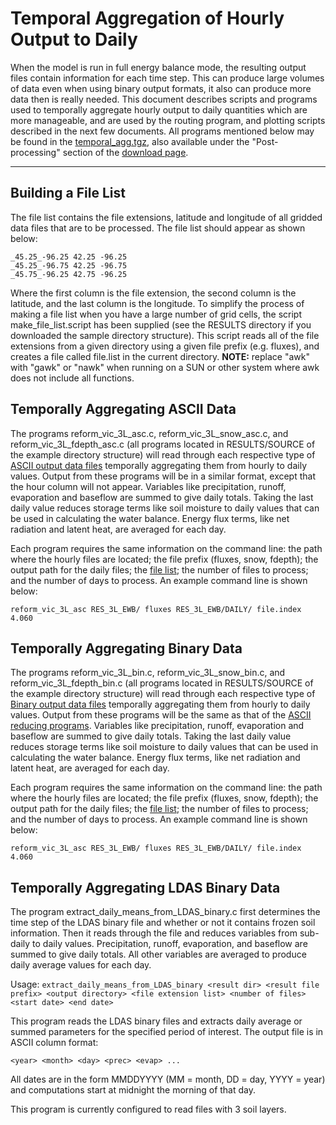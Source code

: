 # Temporal Aggregation of Hourly Output to Daily

When the model is run in full energy balance mode, the resulting output files contain information for each time step. This can produce large volumes of data even when using binary output formats, it also can produce more data then is really needed. This document describes scripts and programs used to temporally aggregate hourly output to daily quantities which are more manageable, and are used by the routing program, and plotting scripts described in the next few documents. All programs mentioned below may be found in the [temporal_agg.tgz](ftp://ftp.hydro.washington.edu/pub/HYDRO/models/VIC/Utility_Programs/temporal_agg.tgz), also available under the "Post-processing" section of the [download page](../SourceCode/Code.md).

* * *

## Building a File List

The file list contains the file extensions, latitude and longitude of all gridded data files that are to be processed. The file list should appear as shown below:

```
_45.25_-96.25 42.25 -96.25
_45.25_-96.75 42.25 -96.75
_45.75_-96.25 42.75 -96.25
```

Where the first column is the file extension, the second column is the latitude, and the last column is the longitude. To simplify the process of making a file list when you have a large number of grid cells, the script make_file_list.script has been supplied (see the RESULTS directory if you downloaded the sample directory structure). This script reads all of the file extensions from a given directory using a given file prefix (e.g. fluxes), and creates a file called file.list in the current directory. **NOTE:** replace "awk" with "gawk" or "nawk" when running on a SUN or other system where awk does not include all functions.

## Temporally Aggregating ASCII Data

The programs reform_vic_3L_asc.c, reform_vic_3L_snow_asc.c, and reform_vic_3L_fdepth_asc.c (all programs located in RESULTS/SOURCE of the example directory structure) will read through each respective type of [ASCII output data files](FluxOutputFiles.md) temporally aggregating them from hourly to daily values. Output from these programs will be in a similar format, except that the hour column will not appear. Variables like precipitation, runoff, evaporation and baseflow are summed to give daily totals. Taking the last daily value reduces storage terms like soil moisture to daily values that can be used in calculating the water balance. Energy flux terms, like net radiation and latent heat, are averaged for each day.

Each program requires the same information on the command line: the path where the hourly files are located; the file prefix (fluxes, snow, fdepth); the output path for the daily files; the [file list](#filelist); the number of files to process; and the number of days to process. An example command line is shown below:

```reform_vic_3L_asc RES_3L_EWB/ fluxes RES_3L_EWB/DAILY/ file.index 4.060```

## Temporally Aggregating Binary Data

The programs reform_vic_3L_bin.c, reform_vic_3L_snow_bin.c, and reform_vic_3L_fdepth_bin.c (all programs located in RESULTS/SOURCE of the example directory structure) will read through each respective type of [Binary output data files](FluxOutputFiles.md) temporally aggregating them from hourly to daily values. Output from these programs will be the same as that of the [ASCII reducing programs](#asciidata). Variables like precipitation, runoff, evaporation and baseflow are summed to give daily totals. Taking the last daily value reduces storage terms like soil moisture to daily values that can be used in calculating the water balance. Energy flux terms, like net radiation and latent heat, are averaged for each day.

Each program requires the same information on the command line: the path where the hourly files are located; the file prefix (fluxes, snow, fdepth); the output path for the daily files; the [file list](#filelist); the number of files to process; and the number of days to process. An example command line is shown below:

```reform_vic_3L_asc RES_3L_EWB/ fluxes RES_3L_EWB/DAILY/ file.index 4.060```

## Temporally Aggregating LDAS Binary Data

The program extract_daily_means_from_LDAS_binary.c first determines the time step of the LDAS binary file and whether or not it contains frozen soil information. Then it reads through the file and reduces variables from sub-daily to daily values. Precipitation, runoff, evaporation, and baseflow are summed to give daily totals. All other variables are averaged to produce daily average values for each day.

Usage: ```extract_daily_means_from_LDAS_binary <result dir> <result file prefix> <output directory> <file extension list> <number of files> <start date> <end date>```

This program reads the LDAS binary files and extracts daily average or summed parameters for the specified period of interest. The output file is in ASCII column format:

```<year> <month> <day> <prec> <evap> ...```

All dates are in the form MMDDYYYY (MM = month, DD = day, YYYY = year) and computations start at midnight the morning of that day.

This program is currently configured to read files with 3 soil layers.
